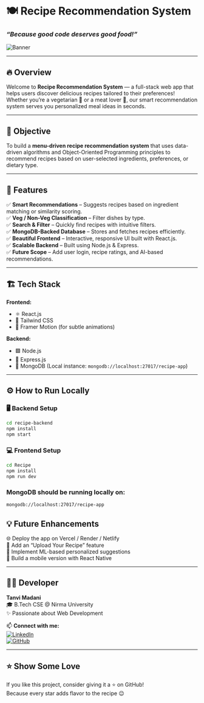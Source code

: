 # 🍽️ Recipe Recommendation System  
### *“Because good code deserves good food!”*  

![Banner](https://images.unsplash.com/photo-1600891964599-f61ba0e24092)

---

## 🔥 Overview  

Welcome to **Recipe Recommendation System** — a full-stack web app that helps users discover delicious recipes tailored to their preferences! Whether you’re a vegetarian 🌱 or a meat lover 🍗, our smart recommendation system serves you personalized meal ideas in seconds.  

---

## 🎯 Objective  

To build a **menu-driven recipe recommendation system** that uses data-driven algorithms and Object-Oriented Programming principles to recommend recipes based on user-selected ingredients, preferences, or dietary type.  

---

## 🧠 Features  

✅ **Smart Recommendations** – Suggests recipes based on ingredient matching or similarity scoring.  
✅ **Veg / Non-Veg Classification** – Filter dishes by type.  
✅ **Search & Filter** – Quickly find recipes with intuitive filters.  
✅ **MongoDB-Backed Database** – Stores and fetches recipes efficiently.  
✅ **Beautiful Frontend** – Interactive, responsive UI built with React.js.  
✅ **Scalable Backend** – Built using Node.js & Express.  
✅ **Future Scope** – Add user login, recipe ratings, and AI-based recommendations.  

---

## 🏗️ Tech Stack  

**Frontend:**  
- ⚛️ React.js  
- 🎨 Tailwind CSS  
- 🌈 Framer Motion (for subtle animations)  

**Backend:**  
- 🟩 Node.js  
- 🚀 Express.js  
- 🍃 MongoDB (Local instance: `mongodb://localhost:27017/recipe-app`)  

---

## ⚙️ How to Run Locally  

### 🖥️ Backend Setup
```bash
cd recipe-backend
npm install
npm start
```

### 💻 Frontend Setup

```bash
cd Recipe
npm install
npm run dev
```

### MongoDB should be running locally on:
```bash
mongodb://localhost:27017/recipe-app
```

## 💡 Future Enhancements  

🌐 Deploy the app on Vercel / Render / Netlify  
🍲 Add an “Upload Your Recipe” feature  
🧠 Implement ML-based personalized suggestions  
📱 Build a mobile version with React Native  

---

## 👩‍💻 Developer  

**Tanvi Madani**  
🎓 B.Tech CSE @ Nirma University  
✨ Passionate about Web Development   

📫 **Connect with me:**  
[![LinkedIn](https://img.shields.io/badge/LinkedIn-0077b5?style=for-the-badge&logo=linkedin&logoColor=white)](www.linkedin.com/in/tanvi-madani)  
[![GitHub](https://img.shields.io/badge/GitHub-181717?style=for-the-badge&logo=github&logoColor=white)](https://github.com/TanviMadani)  

---

## ⭐ Show Some Love  

If you like this project, consider giving it a ⭐ on GitHub!  
Because every star adds flavor to the recipe 😉  

